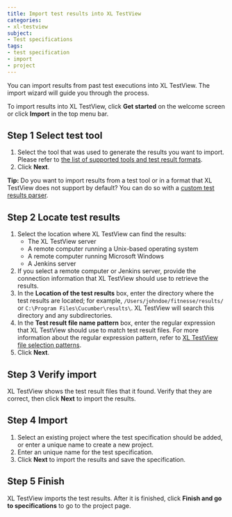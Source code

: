 ```yaml
---
title: Import test results into XL TestView
categories:
- xl-testview
subject:
- Test specifications
tags:
- test specification
- import
- project
---
```


You can import results from past test executions into XL TestView. The import wizard will guide you through the process.

To import results into XL TestView, click **Get started** on the welcome screen or click **Import** in the top menu bar.

## Step 1 Select test tool

1. Select the tool that was used to generate the results you want to import. Please refer to [the list of supported tools and test result formats](/xl-testview/concept/supported-test-tools-and-test-result-formats.html).
1. Click **Next**.

**Tip:** Do you want to import results from a test tool or in a format that XL TestView does not support by default? You can do so with a [custom test results parser](/xl-testview/how-to/create-a-custom-test-results-parser.html).

## Step 2 Locate test results

1. Select the location where XL TestView can find the results:
    * The XL TestView server
    * A remote computer running a Unix-based operating system
    * A remote computer running Microsoft Windows
    * A Jenkins server
1. If you select a remote computer or Jenkins server, provide the connection information that XL TestView should use to retrieve the results.
1. In the **Location of the test results** box, enter the directory where the test results are located; for example, `/Users/johndoe/fitnesse/results/` or `C:\Program Files\Cucumber\results\`. XL TestView will search this directory and any subdirectories.
1. In the **Test result file name pattern** box, enter the regular expression that XL TestView should use to match test result files. For more information about the regular expression pattern, refer to [XL TestView file selection patterns](/xl-testview/concept/file-selection-patterns.html).
1. Click **Next**.

## Step 3 Verify import

XL TestView shows the test result files that it found. Verify that they are correct, then click **Next** to import the results.

## Step 4 Import

1. Select an existing project where the test specification should be added, or enter a unique name to create a new project.
2. Enter an unique name for the test specification. 
3. Click **Next** to import the results and save the specification.

## Step 5 Finish

XL TestView imports the test results. After it is finished, click **Finish and go to specifications** to go to the project page.
